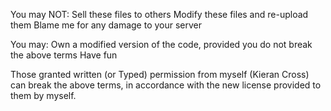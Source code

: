 You may NOT:
    Sell these files to others
    Modify these files and re-upload them
    Blame me for any damage to your server
    
You may:
    Own a modified version of the code, provided you do not break the above terms
    Have fun
    
    
    
Those granted written (or Typed) permission from myself (Kieran Cross) can break the above terms,
in accordance with the new license provided to them by myself.